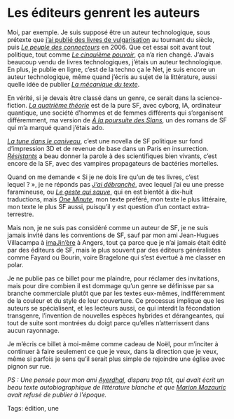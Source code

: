 # Les éditeurs genrent les auteurs

Moi, par exemple. Je suis supposé être un auteur technologique, sous prétexte que [j’ai publié des livres de vulgarisation](https://tcrouzet.com/bibliographie/vulgarisation-1997-2003/) au tournant du siècle, puis [*Le peuple des connecteurs*](https://tcrouzet.com/le-peuple-des-connecteurs/) en 2006. Que cet essai soit avant tout politique, tout comme [*Le cinquième pouvoir*](https://tcrouzet.com/le-cinquieme-pouvoir/), ça n’a rien changé. J’avais beaucoup vendu de livres technologiques, j’étais un auteur technologique. En plus, je publie en ligne, c’est de la techno ça le Net, je suis encore un auteur technologique, même quand j’écris au sujet de la littérature, aussi quelle idée de publier [*La mécanique du texte*](https://tcrouzet.com/la-mecanique-du-texte/).<span id="more-50573"></span>

En vérité, si je devais être classé dans un genre, ce serait dans la science-fiction. [*La quatrième théorie*](https://tcrouzet.com/la-quatrieme-theorie/) est de la pure SF, avec cyborg, IA, ordinateur quantique, une société d’hommes et de femmes différents qui s’organisent différemment, ma version de [*À la poursuite des Slans*](https://www.amazon.fr/poursuite-Slans-Alfred-Elton-Vogt/dp/229030963X/), un des romans de SF qui m’a marqué quand j’étais ado.

[*La tune dans le caniveau*](https://tcrouzet.com/tune-caniveau/), c’est une novella de SF politique sur fond d’impression 3D et de revenue de base dans un Paris en insurrection. [*Résistants*](https://tcrouzet.com/resistants/) a beau donner la parole à des scientifiques bien vivants, c’est encore de la SF, avec des vampires propagateurs de bactéries mortelles.

Quand on me demande « Si je ne dois lire qu’un de tes livres, c’est lequel ? », je ne réponds pas [*J’ai débranché*](https://tcrouzet.com/jai-debranche/), avec lequel j’ai eu une presse faramineuse, ou [*Le geste qui sauve*](https://tcrouzet.com/le-geste-qui-sauve/), qui en est bientôt à dix-huit traductions, mais [*One Minute*](https://tcrouzet.com/une-minute/), mon texte préféré, mon texte le plus littéraire, mon texte le plus SF aussi, puisqu’il y est question d’un contact extra-terrestre.

Mais non, je ne suis pas considéré comme un auteur de SF, je ne suis jamais invité dans les conventions de SF, sauf par mon ami Jean-Hugues Villacampa à [imaJin’ère](https://imajnere.fr/) à Angers, tout ça parce que je n’ai jamais était édité par des éditeurs de SF, mais le plus souvent par des éditeurs généralistes comme Fayard ou Bourin, voire Bragelone qui s’est évertué à me classer en polar.

Je ne publie pas ce billet pour me plaindre, pour réclamer des invitations, mais pour dire combien il est dommage qu’un genre se définisse par sa branche commerciale plutôt que par les textes eux-mêmes, indifféremment de la couleur et du style de leur couverture. Ce processus implique que les auteurs se spécialisent, et les lecteurs aussi, ce qui interdit la fécondation transgenre, l’invention de nouvelles espèces hybrides et dérangeantes, qui tout de suite sont montrées du doigt parce qu’elles n’atterrissent dans aucun rayonnage.

Je m’écris ce billet à moi-même comme cadeau de Noël, pour m’inciter à continuer à faire seulement ce que je veux, dans la direction que je veux, même si parfois je sens qu’il serait plus simple de rejoindre une église avec pignon sur rue.

*PS : Une pensée pour mon ami [Ayerdhal](https://fr.wikipedia.org/wiki/Ayerdhal), disparu trop tôt, qui avait écrit un beau texte autobiographique de littérature blanche et que [Marion Mazauric](https://fr.wikipedia.org/wiki/Marion_Mazauric) avait refusé de publier à l'époque.*

Tags: édition, une